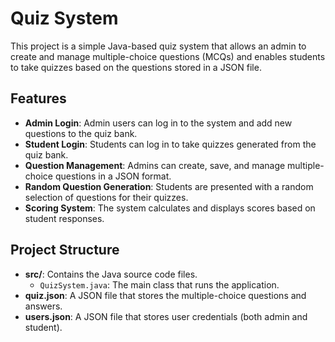 # Quiz System

This project is a simple Java-based quiz system that allows an admin to create and manage multiple-choice questions (MCQs) and enables students to take quizzes based on the questions stored in a JSON file.

## Features

- **Admin Login**: Admin users can log in to the system and add new questions to the quiz bank.
- **Student Login**: Students can log in to take quizzes generated from the quiz bank.
- **Question Management**: Admins can create, save, and manage multiple-choice questions in a JSON format.
- **Random Question Generation**: Students are presented with a random selection of questions for their quizzes.
- **Scoring System**: The system calculates and displays scores based on student responses.

## Project Structure

- **src/**: Contains the Java source code files.
  - `QuizSystem.java`: The main class that runs the application.
- **quiz.json**: A JSON file that stores the multiple-choice questions and answers.
- **users.json**: A JSON file that stores user credentials (both admin and student).
